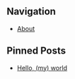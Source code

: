 ## Navigation

-  [About](content/page/about)

## Pinned Posts

- [Hello, (my) world](content/2024/09/23-hello-world)
